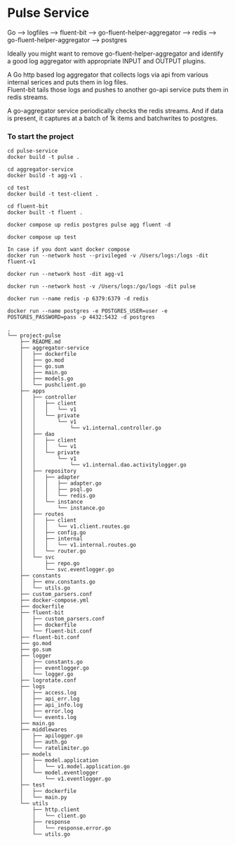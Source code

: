 
# Pulse Service

Go --> logfiles --> fluent-bit --> go-fluent-helper-aggregator --> redis --> go-fluent-helper-aggregator --> postgres

Ideally you might want to remove go-fluent-helper-aggregator and identify a good log aggregator with appropriate INPUT and OUTPUT plugins.

A Go http based log aggregator that collects logs via api from various internal serices and puts them in log files.  
Fluent-bit tails those logs and pushes to another go-api service puts them in redis streams.

A go-aggregator service periodically checks the redis streams. And if data is present, it captures at a batch of 1k items and batchwrites to 
postgres.

### To start the project
```
cd pulse-service
docker build -t pulse .

cd aggregator-service
docker build -t agg-v1 .

cd test
docker build -t test-client .

cd fluent-bit
docker built -t fluent .

docker compose up redis postgres pulse agg fluent -d

docker compose up test 
```

```
In case if you dont want docker compose
docker run --network host --privileged -v /Users/logs:/logs -dit fluent-v1

docker run --network host -dit agg-v1

docker run --network host -v /Users/logs:/go/logs -dit pulse

docker run --name redis -p 6379:6379 -d redis

docker run --name postgres -e POSTGRES_USER=user -e POSTGRES_PASSWORD=pass -p 4432:5432 -d postgres
```

```
.
└── project-pulse
    ├── README.md
    ├── aggregator-service
    │   ├── dockerfile
    │   ├── go.mod
    │   ├── go.sum
    │   ├── main.go
    │   ├── models.go
    │   └── pushclient.go
    ├── apps
    │   ├── controller
    │   │   ├── client
    │   │   │   └── v1
    │   │   └── private
    │   │       └── v1
    │   │           └── v1.internal.controller.go
    │   ├── dao
    │   │   ├── client
    │   │   │   └── v1
    │   │   └── private
    │   │       └── v1
    │   │           └── v1.internal.dao.activitylogger.go
    │   ├── repository
    │   │   ├── adapter
    │   │   │   ├── adapter.go
    │   │   │   ├── psql.go
    │   │   │   └── redis.go
    │   │   └── instance
    │   │       └── instance.go
    │   ├── routes
    │   │   ├── client
    │   │   │   └── v1.client.routes.go
    │   │   ├── config.go
    │   │   ├── internal
    │   │   │   └── v1.internal.routes.go
    │   │   └── router.go
    │   └── svc
    │       ├── repo.go
    │       └── svc.eventlogger.go
    ├── constants
    │   ├── env.constants.go
    │   └── utils.go
    ├── custom_parsers.conf
    ├── docker-compose.yml
    ├── dockerfile
    ├── fluent-bit
    │   ├── custom_parsers.conf
    │   ├── dockerfile
    │   └── fluent-bit.conf
    ├── fluent-bit.conf
    ├── go.mod
    ├── go.sum
    ├── logger
    │   ├── constants.go
    │   ├── eventlogger.go
    │   └── logger.go
    ├── logrotate.conf
    ├── logs
    │   ├── access.log
    │   ├── api_err.log
    │   ├── api_info.log
    │   ├── error.log
    │   └── events.log
    ├── main.go
    ├── middlewares
    │   ├── apilogger.go
    │   ├── auth.go
    │   └── ratelimiter.go
    ├── models
    │   ├── model.application
    │   │   └── v1.model.application.go
    │   └── model.eventlogger
    │       └── v1.eventlogger.go
    ├── test
    │   ├── dockerfile
    │   └── main.py
    └── utils
        ├── http.client
        │   └── client.go
        ├── response
        │   └── response.error.go
        └── utils.go

```